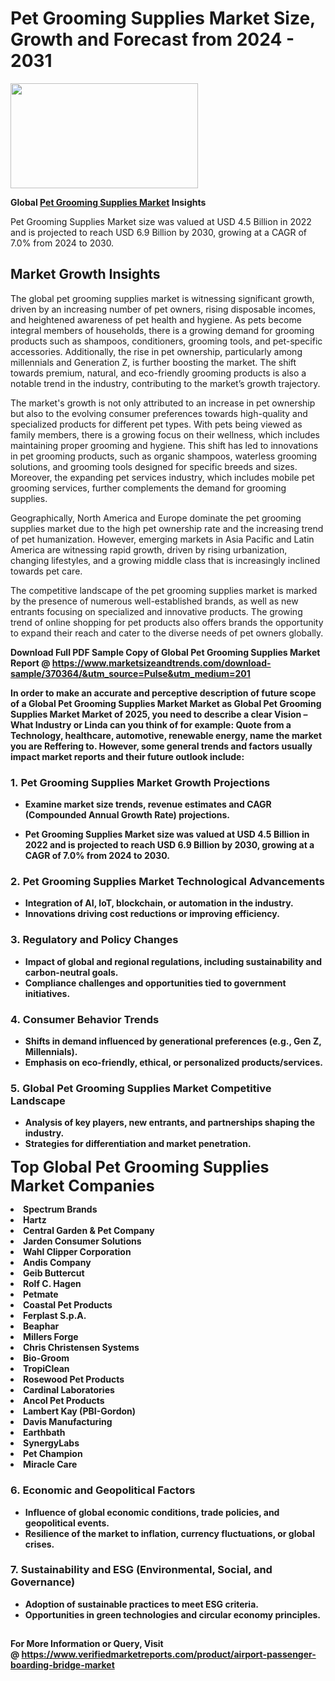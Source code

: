 <H1>Pet Grooming Supplies Market Size, Growth and Forecast from 2024 - 2031</H1><img class="aligncenter size-medium wp-image-584254" src="https://thirdeyenews.in/wp-content/uploads/2024/09/Global-Market-Research-300x168.jpeg" alt="" width="300" height="168" /><p><strong>Global&nbsp;<a href="https://www.marketsizeandtrends.com/download-sample/370364/&amp;utm_source=Pulse&amp;utm_medium=201">Pet Grooming Supplies Market</a> Insights</strong></p><p>Pet Grooming Supplies Market size was valued at USD 4.5 Billion in 2022 and is projected to reach USD 6.9 Billion by 2030, growing at a CAGR of 7.0% from 2024 to 2030.</p><p><h2>Market Growth Insights</h2> <p>The global pet grooming supplies market is witnessing significant growth, driven by an increasing number of pet owners, rising disposable incomes, and heightened awareness of pet health and hygiene. As pets become integral members of households, there is a growing demand for grooming products such as shampoos, conditioners, grooming tools, and pet-specific accessories. Additionally, the rise in pet ownership, particularly among millennials and Generation Z, is further boosting the market. The shift towards premium, natural, and eco-friendly grooming products is also a notable trend in the industry, contributing to the market’s growth trajectory.</p> <p><strong></strong></p> <p>The market's growth is not only attributed to an increase in pet ownership but also to the evolving consumer preferences towards high-quality and specialized products for different pet types. With pets being viewed as family members, there is a growing focus on their wellness, which includes maintaining proper grooming and hygiene. This shift has led to innovations in pet grooming products, such as organic shampoos, waterless grooming solutions, and grooming tools designed for specific breeds and sizes. Moreover, the expanding pet services industry, which includes mobile pet grooming services, further complements the demand for grooming supplies.</p> <p>Geographically, North America and Europe dominate the pet grooming supplies market due to the high pet ownership rate and the increasing trend of pet humanization. However, emerging markets in Asia Pacific and Latin America are witnessing rapid growth, driven by rising urbanization, changing lifestyles, and a growing middle class that is increasingly inclined towards pet care.</p> <p>The competitive landscape of the pet grooming supplies market is marked by the presence of numerous well-established brands, as well as new entrants focusing on specialized and innovative products. The growing trend of online shopping for pet products also offers brands the opportunity to expand their reach and cater to the diverse needs of pet owners globally.</p> <p><strong></p><p><span class=""><strong>Download Full PDF Sample Copy of Global Pet Grooming Supplies Market Report</strong> @ <a href="https://www.marketsizeandtrends.com/download-sample/370364/&amp;utm_source=Pulse&amp;utm_medium=201" target="_blank">https://www.marketsizeandtrends.com/download-sample/370364/&amp;utm_source=Pulse&amp;utm_medium=201</a></span></p><p>In order to make an accurate and perceptive description of future scope of a Global&nbsp;Pet Grooming Supplies Market Market as Global&nbsp;Pet Grooming Supplies Market Market of 2025, you need to describe a clear Vision &ndash; What Industry or Linda can you think of for example: Quote from a Technology, healthcare, automotive, renewable energy, name the market you are Reffering to. However, some general trends and factors usually impact market reports and their future outlook include:</p><h3>1.&nbsp;<strong>Pet Grooming Supplies Market Growth Projections</strong></h3><ul><li>Examine market size trends, revenue estimates and CAGR (Compounded Annual Growth Rate) projections.</li><li><p>Pet Grooming Supplies Market size was valued at USD 4.5 Billion in 2022 and is projected to reach USD 6.9 Billion by 2030, growing at a CAGR of 7.0% from 2024 to 2030.</p></li></ul><h3>2.&nbsp;<strong>Pet Grooming Supplies Market Technological Advancements</strong></h3><ul><li>Integration of AI, IoT, blockchain, or automation in the industry.</li><li>Innovations driving cost reductions or improving efficiency.</li></ul><h3>3.&nbsp;<strong>Regulatory and Policy Changes</strong></h3><ul><li>Impact of global and regional regulations, including sustainability and carbon-neutral goals.</li><li>Compliance challenges and opportunities tied to government initiatives.</li></ul><h3>4.&nbsp;<strong>Consumer Behavior Trends</strong></h3><ul><li>Shifts in demand influenced by generational preferences (e.g., Gen Z, Millennials).</li><li>Emphasis on eco-friendly, ethical, or personalized products/services.</li></ul><h3>5.&nbsp;<strong>Global Pet Grooming Supplies Market Competitive Landscape</strong></h3><ul><li>Analysis of key players, new entrants, and partnerships shaping the industry.</li><li>Strategies for differentiation and market penetration.</li></ul><p data-pm-slice="1 1 []"><span style="color: inherit; font-family: inherit; font-size: 25px;">Top Global Pet Grooming Supplies Market Companies</span></p><div class="" data-test-id=""><p><li>Spectrum Brands</li><li> Hartz</li><li> Central Garden & Pet Company</li><li> Jarden Consumer Solutions</li><li> Wahl Clipper Corporation</li><li> Andis Company</li><li> Geib Buttercut</li><li> Rolf C. Hagen</li><li> Petmate</li><li> Coastal Pet Products</li><li> Ferplast S.p.A.</li><li> Beaphar</li><li> Millers Forge</li><li> Chris Christensen Systems</li><li> Bio-Groom</li><li> TropiClean</li><li> Rosewood Pet Products</li><li> Cardinal Laboratories</li><li> Ancol Pet Products</li><li> Lambert Kay (PBI-Gordon)</li><li> Davis Manufacturing</li><li> Earthbath</li><li> SynergyLabs</li><li> Pet Champion</li><li> Miracle Care</li></p></div><h3>6.&nbsp;<strong>Economic and Geopolitical Factors</strong></h3><ul><li>Influence of global economic conditions, trade policies, and geopolitical events.</li><li>Resilience of the market to inflation, currency fluctuations, or global crises.</li></ul><h3>7.&nbsp;<strong>Sustainability and ESG (Environmental, Social, and Governance)</strong></h3><ul><li>Adoption of sustainable practices to meet ESG criteria.</li><li>Opportunities in green technologies and circular economy principles.</li></ul><h2><strong style="font-size: 14px;">For More Information or Query, Visit @&nbsp;</strong><a style="background-color: #ffffff; font-size: 14px;" href="https://www.marketsizeandtrends.com/report/pet-grooming-supplies-market/" target="_blank">https://www.verifiedmarketreports.com/product/airport-passenger-boarding-bridge-market</a></h2>
